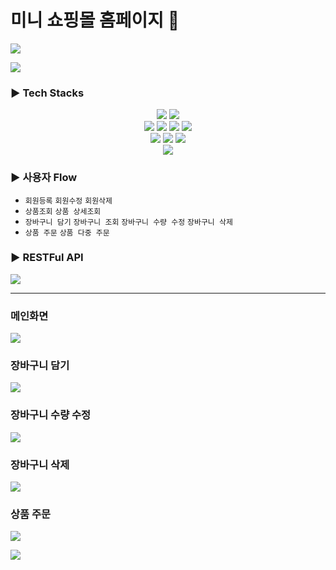 # 미니 쇼핑몰 홈페이지 👒

![](https://velog.velcdn.com/images/gangintheremark/post/cf7c2740-7e51-4b93-8aac-a21a0e382f52/image.gif)

<a href="https://velog.io/@gangintheremark/series/Mini-ShoppingMall" target="_blank"><img src="https://img.shields.io/badge/velog-20C997?style=for-the-badge&logo=velog&logoColor=white"></a>

### ▶ Tech Stacks
<div style="text-align:center;">
<img src="https://img.shields.io/badge/thymeleaf-005F0F?style=for-the-badge&logo=thymeleaf&logoColor=white">
<img src="https://img.shields.io/badge/jquery-0769AD?style=for-the-badge&logo=jquery&logoColor=white"> <br>
<img src="https://img.shields.io/badge/springboot-6DB33F?style=for-the-badge&logo=springboot&logoColor=white"> 
 <img src="https://img.shields.io/badge/gradle-02303A?style=for-the-badge&logo=gradle&logoColor=white"> <img src="https://img.shields.io/badge/JPA-221E1F?style=for-the-badge&logo=&logoColor=white">
 <img src="https://img.shields.io/badge/hibernate-59666C?style=for-the-badge&logo=hibernate&logoColor=white"> <br>
<img src="https://img.shields.io/badge/mysql-4479A1?style=for-the-badge&logo=mysql&logoColor=white">   <img src="https://img.shields.io/badge/docker-2496ED?style=for-the-badge&logo=docker&logoColor=white">
<img src="https://img.shields.io/badge/amazonaws-232F3E?style=for-the-badge&logo=amazonaws&logoColor=white"> <br>
<img src="https://img.shields.io/badge/intellijidea-000000?style=for-the-badge&logo=intellijidea&logoColor=white">
</div>

### ▶ 사용자 Flow
- `회원등록` `회원수정` `회원삭제`
- `상품조회` `상품 상세조회`
- `장바구니 담기` `장바구니 조회` `장바구니 수량 수정` `장바구니 삭제`
- `상품 주문` `상품 다중 주문`
 

### ▶ RESTFul API
![](https://velog.velcdn.com/images/gangintheremark/post/6c5804c0-ec5d-4be9-ad27-47c7b17c3839/image.png)


---

### 메인화면

![](https://velog.velcdn.com/images/gangintheremark/post/070b7c8c-cfc4-466a-b7d9-31bc6d4628c4/image.gif)

### 장바구니 담기

![](https://velog.velcdn.com/images/gangintheremark/post/73081706-d658-4e15-9d7c-9b03126a054c/image.gif)

### 장바구니 수량 수정
![](https://velog.velcdn.com/images/gangintheremark/post/7d9e314f-b190-4096-8aa7-323c3a52c6e7/image.gif)

### 장바구니 삭제
![](https://velog.velcdn.com/images/gangintheremark/post/f7f4af68-116d-4b72-8c97-2a6d952d0cdb/image.gif)

### 상품 주문
![](https://velog.velcdn.com/images/gangintheremark/post/65538f21-3ee0-4897-8f51-9f0f9b184fdd/image.gif)

![](https://velog.velcdn.com/images/gangintheremark/post/2416c363-cfc3-408a-990c-edb5c1a291bc/image.gif)

